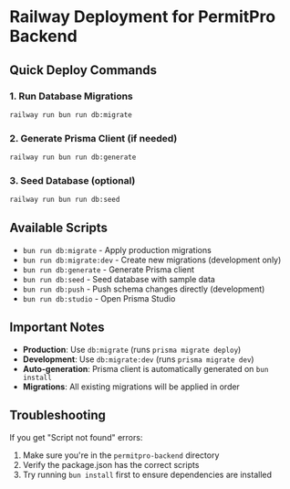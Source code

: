 # Railway Deployment for PermitPro Backend

## Quick Deploy Commands

### 1. Run Database Migrations
```bash
railway run bun run db:migrate
```

### 2. Generate Prisma Client (if needed)
```bash
railway run bun run db:generate
```

### 3. Seed Database (optional)
```bash
railway run bun run db:seed
```

## Available Scripts

- `bun run db:migrate` - Apply production migrations
- `bun run db:migrate:dev` - Create new migrations (development only)
- `bun run db:generate` - Generate Prisma client
- `bun run db:seed` - Seed database with sample data
- `bun run db:push` - Push schema changes directly (development)
- `bun run db:studio` - Open Prisma Studio

## Important Notes

- **Production**: Use `db:migrate` (runs `prisma migrate deploy`)
- **Development**: Use `db:migrate:dev` (runs `prisma migrate dev`)
- **Auto-generation**: Prisma client is automatically generated on `bun install`
- **Migrations**: All existing migrations will be applied in order

## Troubleshooting

If you get "Script not found" errors:
1. Make sure you're in the `permitpro-backend` directory
2. Verify the package.json has the correct scripts
3. Try running `bun install` first to ensure dependencies are installed
